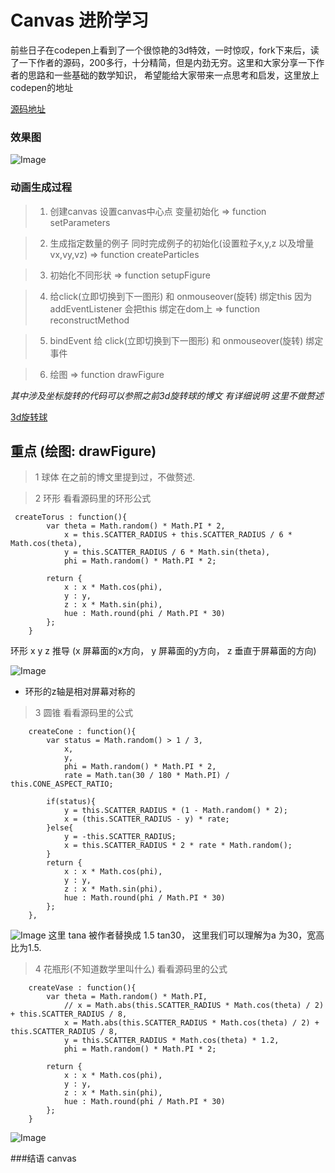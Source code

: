 # Canvas  进阶学习

 前些日子在codepen上看到了一个很惊艳的3d特效，一时惊叹，fork下来后，读了一下作者的源码，200多行，十分精简，但是内劲无穷。这里和大家分享一下作者的思路和一些基础的数学知识，
 希望能给大家带来一点思考和启发，这里放上codepen的地址

 [源码地址](http://codepen.io/shadowwalkerzero/pen/PmQJON)

 ### 效果图
 ![Image](https://github.com/FounderIsShadowWalker/particalAniamtion/blob/master/effect/canvas-deformed.gif)

 <!--<div  style="margin-bottom: 20px;">
 <iframe height='500' scrolling='no' title='deformable particles' src='http://codepen.io/shadowwalkerzero/embed/PmQJON/?height=265&theme-id=0&default-tab=result&embed-version=2' frameborder='no' allowtransparency='true' allowfullscreen='true' style='width: 100%;'>See the Pen <a href='http://codepen.io/shadowwalkerzero/pen/PmQJON/'>deformable particles</a> by shadowwalkerzero (<a href='http://codepen.io/shadowwalkerzero'>@shadowwalkerzero</a>) on <a href='http://codepen.io'>CodePen</a>.
 </iframe></div>-->

### 动画生成过程
> 1.  创建canvas  设置canvas中心点  变量初始化  => function setParameters

> 2.  生成指定数量的例子 同时完成例子的初始化(设置粒子x,y,z 以及增量vx,vy,vz) =>
      function createParticles

> 3.  初始化不同形状 => function setupFigure

> 4.  给click(立即切换到下一图形) 和 onmouseover(旋转) 绑定this 因为addEventListener 会把this 绑定在dom上  => function reconstructMethod

> 5. bindEvent 给 click(立即切换到下一图形) 和 onmouseover(旋转) 绑定事件

> 6. 绘图 => function drawFigure

*其中涉及坐标旋转的代码可以参照之前3d旋转球的博文 有详细说明 这里不做赘述*

[3d旋转球](https://github.com/FounderIsShadowWalker/particalAniamtion/blob/master/3d/3d_circle.md)

## 重点 (绘图: drawFigure)
> 1 球体 在之前的博文里提到过，不做赘述.

> 2 环形 看看源码里的环形公式

```
 createTorus : function(){
        var theta = Math.random() * Math.PI * 2,
            x = this.SCATTER_RADIUS + this.SCATTER_RADIUS / 6 * Math.cos(theta),
            y = this.SCATTER_RADIUS / 6 * Math.sin(theta),
            phi = Math.random() * Math.PI * 2;

        return {
            x : x * Math.cos(phi),
            y : y,
            z : x * Math.sin(phi),
            hue : Math.round(phi / Math.PI * 30)
        };
    }
```

环形 x y z 推导 (x 屏幕面的x方向， y 屏幕面的y方向， z 垂直于屏幕面的方向)

![Image](https://github.com/FounderIsShadowWalker/particalAniamtion/blob/master/canvas_3d_advanced/img/torus.png)

- 环形的z轴是相对屏幕对称的


> 3 圆锥 看看源码里的公式

```
    createCone : function(){
        var status = Math.random() > 1 / 3,
            x,
            y,
            phi = Math.random() * Math.PI * 2,
            rate = Math.tan(30 / 180 * Math.PI) / this.CONE_ASPECT_RATIO;

        if(status){
            y = this.SCATTER_RADIUS * (1 - Math.random() * 2);
            x = (this.SCATTER_RADIUS - y) * rate;
        }else{
            y = -this.SCATTER_RADIUS;
            x = this.SCATTER_RADIUS * 2 * rate * Math.random();
        }
        return {
            x : x * Math.cos(phi),
            y : y,
            z : x * Math.sin(phi),
            hue : Math.round(phi / Math.PI * 30)
        };
    },
```
![Image](https://github.com/FounderIsShadowWalker/particalAniamtion/blob/master/canvas_3d_advanced/img/cons.png)
这里 tana 被作者替换成 1.5 tan30， 这里我们可以理解为a 为30，宽高比为1.5.

>4 花瓶形(不知道数学里叫什么) 看看源码里的公式

```
    createVase : function(){
        var theta = Math.random() * Math.PI,
            // x = Math.abs(this.SCATTER_RADIUS * Math.cos(theta) / 2) + this.SCATTER_RADIUS / 8,
            x = Math.abs(this.SCATTER_RADIUS * Math.cos(theta) / 2) + this.SCATTER_RADIUS / 8,
            y = this.SCATTER_RADIUS * Math.cos(theta) * 1.2,
            phi = Math.random() * Math.PI * 2;

        return {
            x : x * Math.cos(phi),
            y : y,
            z : x * Math.sin(phi),
            hue : Math.round(phi / Math.PI * 30)
        };
    }
```
![Image](https://github.com/FounderIsShadowWalker/particalAniamtion/blob/master/canvas_3d_advanced/img/vase.png)

###结语
canvas